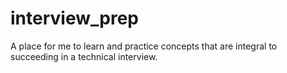 # interview_prep
A place for me to learn and practice concepts that are integral to succeeding in a technical interview.
